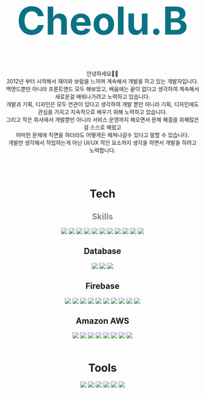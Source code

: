 <h1 align="center" color="#0b7285" style="text-align:center;font-size: 100px;font-weight: 700; color: #0b7285;">Cheolu.B</h1>

<p align="center">
  안녕하세요👋🏻<br/>
  2012년 부터 시작해서 재미와 보람을 느끼며 계속해서 개발을 하고 있는 개발자입니다.<br/>
  백앤드뿐만 아니라 프론트앤드 모두 해보았고, 배움에는 끝이 없다고 생각하여 계속해서 새로운걸 배워나가려고 노력하고 있습니다.<br/>
  개발과 기획, 디자인은 모두 연관이 있다고 생각하여 개발 뿐만 아니라 기획, 디자인에도 관심을 가지고 지속적으로 배우기 위해 노력하고 있습니다.<br/>
  그리고 작은 회사에서 개발뿐만 아니라 서비스 운영까지 해오면서 문제 해결을 위해많은 걸 스스로 해왔고<br/>
  어떠한 문제에 직면을 하더라도 어떻게든 헤쳐나갈수 있다고 말할 수 있습니다.<br/>
  개발만 생각해서 작업하는게 아닌 UI/UX 적인 요소까지 생각을 하면서 개발을 하려고 노력합니다.<br/>
</p>
<br/>
<br/>

<div align="center">
  <h1 align="center">Tech</h1>

  <h2 style="color: #868e96">Skills</h2>
  <img src="https://img.shields.io/badge/Next.js-000000?style=for-the-badge&logo=Next.js&logoColor=white"/>
  <img src="https://img.shields.io/badge/React-61DAFB?style=for-the-badge&logo=React&logoColor=white"/>
  <img src="https://img.shields.io/badge/Angular-DD0031?style=for-the-badge&logo=Angular&logoColor=white"/>
  <img src="https://img.shields.io/badge/JavaScript-F7DF1E?style=for-the-badge&logo=JavaScript&logoColor=white"/>
  <img src="https://img.shields.io/badge/TypeScript-3178C6?style=for-the-badge&logo=TypeScript&logoColor=white"/>
  <img src="https://img.shields.io/badge/Node.js-339933?style=for-the-badge&logo=Node.js&logoColor=white"/>
  <img src="https://img.shields.io/badge/NestJS-E0234E?style=for-the-badge&logo=NestJS&logoColor=white"/>
  <img src="https://img.shields.io/badge/Express-000000?style=for-the-badge&logo=Express&logoColor=white"/>
  <img src="https://img.shields.io/badge/Spring-6DB33F?style=for-the-badge&logo=Spring&logoColor=white"/>
  <img src="https://img.shields.io/badge/Git-F05032?style=for-the-badge&logo=Git&logoColor=white"/>
  <img src="https://img.shields.io/badge/GitHub-181717?style=for-the-badge&logo=GitHub&logoColor=white"/>
  
  <h2 align="center">Database</h2>
  <img src="https://img.shields.io/badge/MySQL-4479A1?style=for-the-badge&logo=MySQL&logoColor=white"/>
  <img src="https://img.shields.io/badge/MariaDB-003545?style=for-the-badge&logo=MariaDB&logoColor=white"/>
  <img src="https://img.shields.io/badge/MongoDB-47A248?style=for-the-badge&logo=MongoDB&logoColor=white"/>
  
  <h2 align="center">Firebase</h2>
  <img src="https://img.shields.io/badge/Cloud Firestore-FFCA28?style=for-the-badge&logo=Firebase&logoColor=white"/>
  <img src="https://img.shields.io/badge/Realtime Database-FFCA28?style=for-the-badge&logo=Firebase&logoColor=white"/>
  <img src="https://img.shields.io/badge/Cloud Storage-FFCA28?style=for-the-badge&logo=Firebase&logoColor=white"/>
  <img src="https://img.shields.io/badge/Cloud Function-FFCA28?style=for-the-badge&logo=Firebase&logoColor=white"/>
  <img src="https://img.shields.io/badge/Dynamic Link-FFCA28?style=for-the-badge&logo=Firebase&logoColor=white"/>
  <img src="https://img.shields.io/badge/Remote Config-FFCA28?style=for-the-badge&logo=Firebase&logoColor=white"/>
  <img src="https://img.shields.io/badge/Messaging-FFCA28?style=for-the-badge&logo=Firebase&logoColor=white"/>
  <img src="https://img.shields.io/badge/App Distribution-FFCA28?style=for-the-badge&logo=Firebase&logoColor=white"/>
  <img src="https://img.shields.io/badge/Authentication-FFCA28?style=for-the-badge&logo=Firebase&logoColor=white"/>
  <img src="https://img.shields.io/badge/Hosting-FFCA28?style=for-the-badge&logo=Firebase&logoColor=white"/>
  
  <h2 align="center">Amazon AWS</h2>
  <img src="https://img.shields.io/badge/EC2-FF9900?style=for-the-badge&logo=Amazon EC2&logoColor=white"/>
  <img src="https://img.shields.io/badge/ECS-FF9900?style=for-the-badge&logo=Amazon ECS&logoColor=white"/>
  <img src="https://img.shields.io/badge/ECR-FF9900?style=for-the-badge&logo=Amazon ECS&logoColor=white"/>
  <img src="https://img.shields.io/badge/S3-569A31?style=for-the-badge&logo=Amazon S3&logoColor=white"/>
  <img src="https://img.shields.io/badge/RDS-FF9900?style=for-the-badge&logo=Amazon AWS&logoColor=white"/>
  <img src="https://img.shields.io/badge/Cloud Front-232F3E?style=for-the-badge&logo=Amazon AWS&logoColor=white"/>
  <img src="https://img.shields.io/badge/Cloud Watch-232F3E?style=for-the-badge&logo=Amazon AWS&logoColor=white"/>
  <img src="https://img.shields.io/badge/Lambda-FF9900?style=for-the-badge&logo=Amazon AWS&logoColor=white"/>
  
  <br/>
  <br/>
  
  <h1 align="center">Tools</h1>
  <img src="https://img.shields.io/badge/Visual Studio Code-007ACC?style=for-the-badge&logo=Visual Studio Code&logoColor=white"/>
  <img src="https://img.shields.io/badge/WebStorm-000000?style=for-the-badge&logo=WebStorm&logoColor=white"/>
  <img src="https://img.shields.io/badge/IntelliJ IDEA-000000?style=for-the-badge&logo=IntelliJ IDEA&logoColor=white"/>
  <img src="https://img.shields.io/badge/DataGrip-000000?style=for-the-badge&logo=DataGrip&logoColor=white"/>
  <img src="https://img.shields.io/badge/Figma-F24E1E?style=for-the-badge&logo=Figma&logoColor=white"/>
  <img src="https://img.shields.io/badge/Postman-FF6C37?style=for-the-badge&logo=Postman&logoColor=white"/>
</div>
